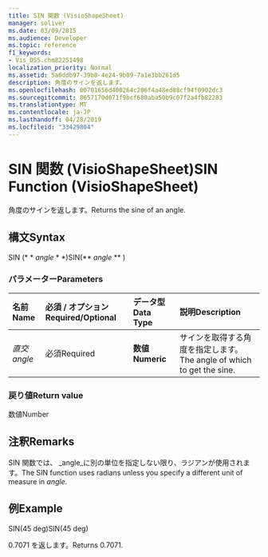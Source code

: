 ```yaml
---
title: SIN 関数 (VisioShapeSheet)
manager: soliver
ms.date: 03/09/2015
ms.audience: Developer
ms.topic: reference
f1_keywords:
- Vis_DSS.chm82251498
localization_priority: Normal
ms.assetid: 5a6ddb97-39b8-4e24-9b89-7a1e3bb261d5
description: 角度のサインを返します。
ms.openlocfilehash: 00701656d400264c206f4a48ed88cf94f0902dc3
ms.sourcegitcommit: 8657170d071f9bcf680aba50b9c07f2a4fb82283
ms.translationtype: MT
ms.contentlocale: ja-JP
ms.lasthandoff: 04/28/2019
ms.locfileid: "33429804"
---
```

# <a name="sin-function-visioshapesheet"></a><span data-ttu-id="4aca7-103">SIN 関数 (VisioShapeSheet)</span><span class="sxs-lookup"><span data-stu-id="4aca7-103">SIN Function (VisioShapeSheet)</span></span>

<span data-ttu-id="4aca7-104">角度のサインを返します。</span><span class="sxs-lookup"><span data-stu-id="4aca7-104">Returns the sine of an angle.</span></span> 
  
## <a name="syntax"></a><span data-ttu-id="4aca7-105">構文</span><span class="sxs-lookup"><span data-stu-id="4aca7-105">Syntax</span></span>

<span data-ttu-id="4aca7-106">SIN (\* \* *angle* \* \*)</span><span class="sxs-lookup"><span data-stu-id="4aca7-106">SIN(\*\* *angle* \*\* )</span></span> 
  
### <a name="parameters"></a><span data-ttu-id="4aca7-107">パラメーター</span><span class="sxs-lookup"><span data-stu-id="4aca7-107">Parameters</span></span>

|<span data-ttu-id="4aca7-108">**名前**</span><span class="sxs-lookup"><span data-stu-id="4aca7-108">**Name**</span></span>|<span data-ttu-id="4aca7-109">**必須 / オプション**</span><span class="sxs-lookup"><span data-stu-id="4aca7-109">**Required/Optional**</span></span>|<span data-ttu-id="4aca7-110">**データ型**</span><span class="sxs-lookup"><span data-stu-id="4aca7-110">**Data Type**</span></span>|<span data-ttu-id="4aca7-111">**説明**</span><span class="sxs-lookup"><span data-stu-id="4aca7-111">**Description**</span></span>|
|:-----|:-----|:-----|:-----|
| <span data-ttu-id="4aca7-112">_直交_</span><span class="sxs-lookup"><span data-stu-id="4aca7-112">_angle_</span></span> <br/> |<span data-ttu-id="4aca7-113">必須</span><span class="sxs-lookup"><span data-stu-id="4aca7-113">Required</span></span>  <br/> |<span data-ttu-id="4aca7-114">**数値**</span><span class="sxs-lookup"><span data-stu-id="4aca7-114">**Numeric**</span></span> <br/> |<span data-ttu-id="4aca7-115">サインを取得する角度を指定します。</span><span class="sxs-lookup"><span data-stu-id="4aca7-115">The angle of which to get the sine.</span></span>  <br/> |
   
### <a name="return-value"></a><span data-ttu-id="4aca7-116">戻り値</span><span class="sxs-lookup"><span data-stu-id="4aca7-116">Return value</span></span>

<span data-ttu-id="4aca7-117">数値</span><span class="sxs-lookup"><span data-stu-id="4aca7-117">Number</span></span>
  
## <a name="remarks"></a><span data-ttu-id="4aca7-118">注釈</span><span class="sxs-lookup"><span data-stu-id="4aca7-118">Remarks</span></span>

<span data-ttu-id="4aca7-119">SIN 関数では、 _angle_に別の単位を指定しない限り、ラジアンが使用されます。</span><span class="sxs-lookup"><span data-stu-id="4aca7-119">The SIN function uses radians unless you specify a different unit of measure in  _angle_.</span></span>
  
## <a name="example"></a><span data-ttu-id="4aca7-120">例</span><span class="sxs-lookup"><span data-stu-id="4aca7-120">Example</span></span>

<span data-ttu-id="4aca7-121">SIN(45 deg)</span><span class="sxs-lookup"><span data-stu-id="4aca7-121">SIN(45 deg)</span></span> 
  
<span data-ttu-id="4aca7-122">0.7071 を返します。</span><span class="sxs-lookup"><span data-stu-id="4aca7-122">Returns 0.7071.</span></span> 
  

